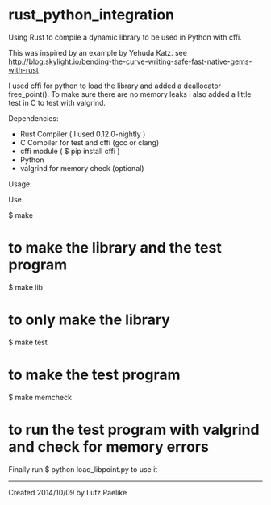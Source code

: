 rust_python_integration
=======================

Using Rust to compile a dynamic library to be used in Python with cffi.

This was inspired by an example by Yehuda Katz.
see http://blog.skylight.io/bending-the-curve-writing-safe-fast-native-gems-with-rust

I used cffi for python  to load the library and added a deallocator free_point().
To make sure there are no memory leaks i also added a little test in C to test with valgrind.

Dependencies:

  - Rust Compiler (  I used 0.12.0-nightly )
  - C Compiler  for test and cffi  (gcc or clang)
  - cffi module (  $ pip install cffi )
  - Python
  - valgrind for memory check (optional)

Usage:

Use

$ make 
# to make the library and the test program

$ make lib
# to only make the library

$ make test
# to make the test program

$ make memcheck
# to run the test program with valgrind and check for memory errors

Finally run 
$ python load_libpoint.py 
to use it

----------

Created 2014/10/09 by Lutz Paelike

